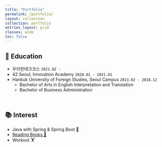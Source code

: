 ```yaml
---
title: "Portfolio"
permalink: /portfolio/
layout: collection
collection: portfolio
entries_layout: grid
classes: wide
toc: false
---
```


## 🏫 Education

* 우아한테크코스 ``2021.02 - ``
* 42 Seoul, Innovation Academy ``2020.01 - 2021.01``
* Hankuk University of Foreign Studies, Seoul Campus ``2013.02 - 2018.12``
  * Bachelor of Arts in English Interpretation and Translation
  * Bachelor of Business Administration

<br>

## 📚 Interest

* Java with Spring & Spring Boot 🌱
* [Reading Books 📖](https://xlffm3.github.io/books/)
* Workout 🏋️
